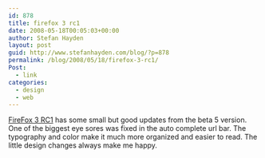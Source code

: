 ```yaml
---
id: 878
title: firefox 3 rc1
date: 2008-05-18T00:05:03+00:00
author: Stefan Hayden
layout: post
guid: http://www.stefanhayden.com/blog/?p=878
permalink: /blog/2008/05/18/firefox-3-rc1/
Post:
  - link
categories:
  - design
  - web
---
```

<a href="http://developer.mozilla.org/devnews/index.php/2008/05/16/firefox-3-release-candidate-now-available-for-download/">FireFox 3 RC1</a> has some small but good updates from the beta 5 version. One of the biggest eye sores was fixed in the auto complete url bar. The typography and color make it much more organized and easier to read. The little design changes always make me happy.